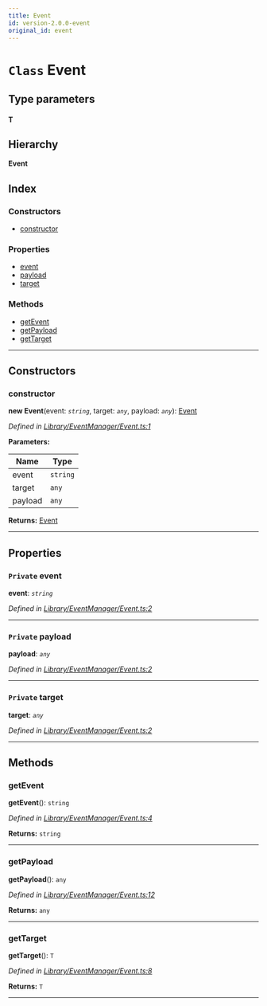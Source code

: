 ```yaml
---
title: Event
id: version-2.0.0-event
original_id: event
---
```


# `Class` Event

## Type parameters
#### T 
## Hierarchy

**Event**

## Index

### Constructors

* [constructor](event#constructor)

### Properties

* [event](event#event)
* [payload](event#payload)
* [target](event#target)

### Methods

* [getEvent](event#getevent)
* [getPayload](event#getpayload)
* [getTarget](event#gettarget)

---

## Constructors

<a id="constructor"></a>

###  constructor

**new Event**(event: *`string`*, target: *`any`*, payload: *`any`*): [Event](event)

*Defined in [Library/EventManager/Event.ts:1](https://github.com/SpoonX/stix/blob/e9313e4/src/Library/EventManager/Event.ts#L1)*

**Parameters:**

| Name | Type |
| ------ | ------ |
| event | `string` |
| target | `any` |
| payload | `any` |

**Returns:** [Event](event)

___

## Properties

<a id="event"></a>

### `Private` event

**event**: *`string`*

*Defined in [Library/EventManager/Event.ts:2](https://github.com/SpoonX/stix/blob/e9313e4/src/Library/EventManager/Event.ts#L2)*

___
<a id="payload"></a>

### `Private` payload

**payload**: *`any`*

*Defined in [Library/EventManager/Event.ts:2](https://github.com/SpoonX/stix/blob/e9313e4/src/Library/EventManager/Event.ts#L2)*

___
<a id="target"></a>

### `Private` target

**target**: *`any`*

*Defined in [Library/EventManager/Event.ts:2](https://github.com/SpoonX/stix/blob/e9313e4/src/Library/EventManager/Event.ts#L2)*

___

## Methods

<a id="getevent"></a>

###  getEvent

**getEvent**(): `string`

*Defined in [Library/EventManager/Event.ts:4](https://github.com/SpoonX/stix/blob/e9313e4/src/Library/EventManager/Event.ts#L4)*

**Returns:** `string`

___
<a id="getpayload"></a>

###  getPayload

**getPayload**(): `any`

*Defined in [Library/EventManager/Event.ts:12](https://github.com/SpoonX/stix/blob/e9313e4/src/Library/EventManager/Event.ts#L12)*

**Returns:** `any`

___
<a id="gettarget"></a>

###  getTarget

**getTarget**(): `T`

*Defined in [Library/EventManager/Event.ts:8](https://github.com/SpoonX/stix/blob/e9313e4/src/Library/EventManager/Event.ts#L8)*

**Returns:** `T`

___

